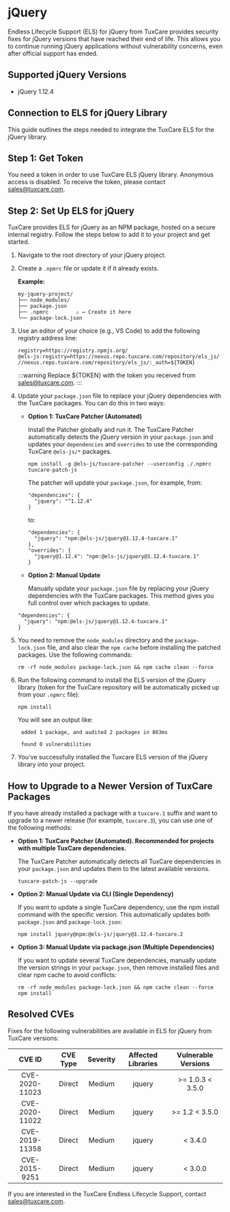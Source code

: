 # jQuery

Endless Lifecycle Support (ELS) for jQuery from TuxCare provides security fixes for jQuery versions that have reached their end of life. This allows you to continue running jQuery applications without vulnerability concerns, even after official support has ended.

## Supported jQuery Versions

* jQuery 1.12.4

## Connection to ELS for jQuery Library

This guide outlines the steps needed to integrate the TuxCare ELS for the jQuery library.

## Step 1: Get Token

You need a token in order to use TuxCare ELS jQuery library. Anonymous access is disabled. To receive the token, please contact [sales@tuxcare.com](mailto:sales@tuxcare.com).

## Step 2: Set Up ELS for jQuery

TuxCare provides ELS for jQuery as an NPM package, hosted on a secure internal registry. Follow the steps below to add it to your project and get started.

1. Navigate to the root directory of your jQuery project.
2. Create a `.npmrc` file or update it if it already exists.

   **Example:**

   ```text
   my-jquery-project/
   ├── node_modules/
   ├── package.json
   ├── .npmrc         ⚠️ ← Create it here
   └── package-lock.json
   ```

3. Use an editor of your choice (e.g., VS Code) to add the following registry address line:

   <CodeWithCopy>

   ```text
   registry=https://registry.npmjs.org/
   @els-js:registry=https://nexus.repo.tuxcare.com/repository/els_js/
   //nexus.repo.tuxcare.com/repository/els_js/:_auth=${TOKEN}
   ```

   </CodeWithCopy>

   :::warning
   Replace ${TOKEN} with the token you received from [sales@tuxcare.com](mailto:sales@tuxcare.com).
   :::

4. Update your `package.json` file to replace your jQuery dependencies with the TuxCare packages. You can do this in two ways:

   * **Option 1: TuxCare Patcher (Automated)**

     Install the Patcher globally and run it. The TuxCare Patcher automatically detects the jQuery version in your `package.json` and updates your `dependencies` and `overrides` to use the corresponding TuxCare `@els-js/*` packages.

     <CodeWithCopy>

     ```text
     npm install -g @els-js/tuxcare-patcher --userconfig ./.npmrc
     tuxcare-patch-js
     ```

     </CodeWithCopy>

     The patcher will update your `package.json`, for example, from:
    
     ```text
     "dependencies": {
       "jquery": "^1.12.4"
     }
     ```
    
     to:

     ```text
     "dependencies": {
       "jquery": "npm:@els-js/jquery@1.12.4-tuxcare.1"
     },
     "overrides": {
       "jquery@1.12.4": "npm:@els-js/jquery@1.12.4-tuxcare.1"
     }
     ```
    
   * **Option 2: Manual Update**

     Manually update your `package.json` file by replacing your jQuery dependencies with the TuxCare packages. This method gives you full control over which packages to update.

    <CodeWithCopy>

    ```text
    "dependencies": {
      "jquery": "npm:@els-js/jquery@1.12.4-tuxcare.1"
    }
    ```

    </CodeWithCopy>

5. You need to remove the `node_modules` directory and the `package-lock.json` file, and also clear the `npm cache` before installing the patched packages. Use the following commands:
   
   <CodeWithCopy>

   ```text
   rm -rf node_modules package-lock.json && npm cache clean --force
   ```

   </CodeWithCopy>

6. Run the following command to install the ELS version of the jQuery library (token for the TuxCare repository will be automatically picked up from your `.npmrc` file):

   <CodeWithCopy>

   ```text
   npm install
   ```

   </CodeWithCopy>

   You will see an output like:

   ```text
    added 1 package, and audited 2 packages in 863ms
    
    found 0 vulnerabilities
   ```

7. You've successfully installed the Tuxcare ELS version of the jQuery library into your project.

## How to Upgrade to a Newer Version of TuxCare Packages

If you have already installed a package with a `tuxcare.1` suffix and want to upgrade to a newer release (for example, `tuxcare.3`), you can use one of the following methods:

* **Option 1: TuxCare Patcher (Automated). Recommended for projects with multiple TuxCare dependencies.**

  The TuxCare Patcher automatically detects all TuxCare dependencies in your `package.json` and updates them to the latest available versions.

  <CodeWithCopy>

  ```text
  tuxcare-patch-js --upgrade
  ```

  </CodeWithCopy>

* **Option 2: Manual Update via CLI (Single Dependency)**

  If you want to update a single TuxCare dependency, use the npm install command with the specific version. This automatically updates both `package.json` and `package-lock.json`:

  <CodeWithCopy>

  ```text
  npm install jquery@npm:@els-js/jquery@1.12.4-tuxcare.2
  ```

  </CodeWithCopy>

* **Option 3: Manual Update via package.json (Multiple Dependencies)**

  If you want to update several TuxCare dependencies, manually update the version strings in your `package.json`, then remove installed files and clear npm cache to avoid conflicts:

  <CodeWithCopy>

  ```text
  rm -rf node_modules package-lock.json && npm cache clean --force
  npm install
  ```

  </CodeWithCopy>

## Resolved CVEs

Fixes for the following vulnerabilities are available in ELS for jQuery from TuxCare versions:

| CVE ID         | CVE Type | Severity | Affected Libraries | Vulnerable Versions |
| :------------: | :------: |:--------:|:------------------:| :----------------: |
| CVE-2020-11023 | Direct   | Medium   |       jquery       | >= 1.0.3 < 3.5.0  |
| CVE-2020-11022 | Direct   | Medium   |       jquery       | >= 1.2 < 3.5.0    |
| CVE-2019-11358 | Direct   | Medium   |       jquery       | < 3.4.0           |
| CVE-2015-9251  | Direct   | Medium   |       jquery       | < 3.0.0           |

If you are interested in the TuxCare Endless Lifecycle Support, contact [sales@tuxcare.com](mailto:sales@tuxcare.com).
